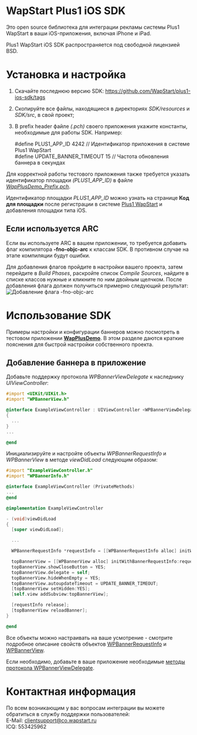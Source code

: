 WapStart Plus1 iOS SDK
======================
Это open source библиотека для интеграции рекламы системы Plus1 WapStart в ваши iOS-приложения, включая iPhone и iPad.

Plus1 WapStart iOS SDK распространяется под свободной лицензией BSD.

# Установка и настройка

1. Скачайте последнюю версию SDK: https://github.com/WapStart/plus1-ios-sdk/tags
2. Скопируйте все файлы, находящиеся в директориях _SDK/resources_ и _SDK/src_, в свой проект;
3. В prefix header файле *(.pch)* своего приложения укажите константы, необходимые для работы SDK. Например:

    \#define PLUS1_APP_ID 4242 // Идентификатор приложения в системе Plus1 WapStart  
    \#define UPDATE_BANNER_TIMEOUT 15 // Частота обновления баннера в секундах

Для корректной работы тестового приложения также требуется указать идентификатор площадки *(PLUS1_APP_ID)* в файле *[WapPlusDemo_Prefix.pch](https://github.com/WapStart/plus1-ios-sdk/examples/WapPlusDemo/WapPlusDemo_Prefix.pch)*.

Идентификатор площадки *PLUS1_APP_ID* можно узнать на странице **Код для площадки** после регистрации в системе [Plus1 WapStart](https://plus1.wapstart.ru/) и добавления площадки типа iOS.

## Если используется ARC
Если вы используете ARC в вашем приложении, то требуется добавить флаг компилятора **-fno-objc-arc** к классам SDK. В противном случае на этапе компиляции будут ошибки.

Для добавления флагов пройдите в настройки вашего проекта, затем перейдите в *Build Phases*, раскройте список *Compile Sources*, найдите в списке классов нужные и кликните по ним двойным щелчком. После добавления флага должен получиться примерно следующий результат:
![Добавление флага -fno-objc-arc](http://www.imaladec.net/upload-files/images/Lessons/arc/arc_03.jpg)

# Использование SDK
Примеры настройки и конфигурации баннеров можно посмотреть в тестовом приложении **[WapPlusDemo](https://github.com/WapStart/plus1-ios-sdk/examples/WapPlusDemo)**. В этом разделе даются краткие пояснения для быстрой настройки собственного проекта.

## Добавление баннера в приложение
Добавьте поддержку протокола *WPBannerViewDelegate* к наследнику *UIViewController*:

```ObjectiveC
#import <UIKit/UIKit.h>
#import "WPBannerView.h"

@interface ExampleViewController : UIViewController <WPBannerViewDelegate>
{
  ...
}
...

@end
```
Инициализируйте и настройте объекты *WPBannerRequestInfo* и *WPBannerView* в методе *viewDidLoad* следующим образом:

```ObjectiveC
#import "ExampleViewController.h"
#import "WPBannerInfo.h"

@interface ExampleViewController (PrivateMethods)
...
@end

@implementation ExampleViewController

- (void)viewDidLoad
{
  [super viewDidLoad];

  ...

  WPBannerRequestInfo *requestInfo = [[WPBannerRequestInfo alloc] initWithApplicationId:PLUS1_APP_ID];

  topBannerView = [[WPBannerView alloc] initWithBannerRequestInfo:requestInfo];
  topBannerView.showCloseButton = YES;
  topBannerView.delegate = self;
  topBannerView.hideWhenEmpty = YES;
  topBannerView.autoupdateTimeout = UPDATE_BANNER_TIMEOUT;
  [topBannerView setHidden:YES];
  [self.view addSubview:topBannerView];

  [requestInfo release];
  [topBannerView reloadBanner];
}

@end
```
Все объекты можно настраивать на ваше усмотрение - смотрите подробное описание свойств объектов [WPBannerRequestInfo](https://github.com/WapStart/plus1-ios-sdk/doc/WPBannerRequestInfo.md) и [WPBannerView](https://github.com/WapStart/plus1-ios-sdk/doc/WPBannerView.md).

Если необходимо, добавьте в ваше приложение необходимые [методы протокола WPBannerViewDelegate](https://github.com/WapStart/plus1-ios-sdk/doc/WPBannerViewDelegate.md).

# Контактная информация
По всем возникающим у вас вопросам интеграции вы можете обратиться в службу поддержки пользователей:  
E-Mail: clientsupport@co.wapstart.ru  
ICQ: 553425962
